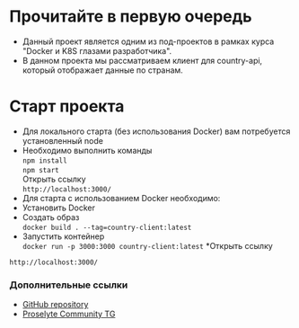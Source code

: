 # Прочитайте в первую очередь
* Данный проект является одним из под-проектов в рамках курса "Docker и K8S глазами разработчика".
* В данном проекта мы рассматриваем клиент для country-api, который отображает данные по странам.

# Старт проекта
* Для локального старта (без использования Docker) вам потребуется установленный node
* Необходимо выполнить команды
  <br/>`npm install`
  <br/>`npm start`
  <br/>Открыть ссылку
  <br/>`http://localhost:3000/`
* Для старта с использованием Docker необходимо:
* Установить Docker
* Создать образ
  <br/>`docker build . --tag=country-client:latest`
* Запустить контейнер
  <br/>`docker run -p 3000:3000 country-client:latest`
*Открыть ссылку
```
http://localhost:3000/
```
### Дополнительные ссылки
* [GitHub repository](https://github.com/proselytear/country)
* [Proselyte Community TG](https://t.me/pse_club)

